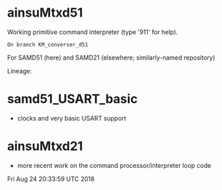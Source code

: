 # ainsuMtxd51

Working primitive command interpreter (type '911' for help).

    On branch KM_converser_d51

For SAMD51 (here) and SAMD21 (elsewhere; similarly-named repository)

Lineage:

# samd51_USART_basic
   * clocks and very basic USART support

# ainsuMtxd21
  * more recent work on the command processor/interpreter loop code

Fri Aug 24 20:33:59 UTC 2018
